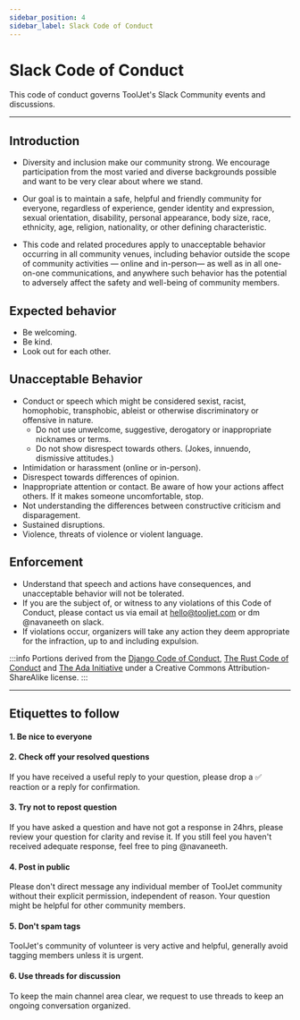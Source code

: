 ```yaml
---
sidebar_position: 4
sidebar_label: Slack Code of Conduct
---
```


# Slack Code of Conduct

This code of conduct governs ToolJet's Slack Community events and discussions.

---

## Introduction

- Diversity and inclusion make our community strong. We encourage participation from the most varied and diverse backgrounds possible and want to be very clear about where we stand.

- Our goal is to maintain a safe, helpful and friendly community for everyone, regardless of experience, gender identity and expression, sexual orientation, disability, personal appearance, body size, race, ethnicity, age, religion, nationality, or other defining characteristic.

- This code and related procedures apply to unacceptable behavior occurring in all community venues, including behavior outside the scope of community activities — online and in-person— as well as in all one-on-one communications, and anywhere such behavior has the potential to adversely affect the safety and well-being of community members.

## Expected behavior

- Be welcoming.
- Be kind.
- Look out for each other.

## Unacceptable Behavior

- Conduct or speech which might be considered sexist, racist, homophobic, transphobic, ableist or otherwise discriminatory or offensive in nature.
  - Do not use unwelcome, suggestive, derogatory or inappropriate nicknames or terms.
  - Do not show disrespect towards others. (Jokes, innuendo, dismissive attitudes.)
- Intimidation or harassment (online or in-person).
- Disrespect towards differences of opinion.
- Inappropriate attention or contact. Be aware of how your actions affect others. If it makes someone uncomfortable, stop.
- Not understanding the differences between constructive criticism and disparagement.
- Sustained disruptions.
- Violence, threats of violence or violent language.

## Enforcement

- Understand that speech and actions have consequences, and unacceptable behavior will not be tolerated.
- If you are the subject of, or witness to any violations of this Code of Conduct, please contact us via email at hello@tooljet.com or dm @navaneeth on slack.
- If violations occur, organizers will take any action they deem appropriate for the infraction, up to and including expulsion.

:::info
Portions derived from the [Django Code of Conduct](https://www.djangoproject.com/conduct/), [The Rust Code of Conduct](https://www.rust-lang.org/conduct.html) and [The Ada Initiative](http://adainitiative.org/2014/02/18/howto-design-a-code-of-conduct-for-your-community/) under a Creative Commons Attribution-ShareAlike license.
:::

---

## Etiquettes to follow

#### 1. Be nice to everyone

#### 2. Check off your resolved questions

If you have received a useful reply to your question, please drop a ✅ reaction or a reply for confirmation.

#### 3. Try not to repost question

If you have asked a question and have not got a response in 24hrs, please review your question for clarity and revise it. If you still feel you haven't received adequate response, feel free to ping @navaneeth.

#### 4. Post in public

Please don't direct message any individual member of ToolJet community without their explicit permission, independent of reason. Your question might be helpful for other community members.

#### 5. Don't spam tags

ToolJet's community of volunteer is very active and helpful, generally avoid tagging members unless it is urgent.

#### 6. Use threads for discussion

To keep the main channel area clear, we request to use threads to keep an ongoing conversation organized.